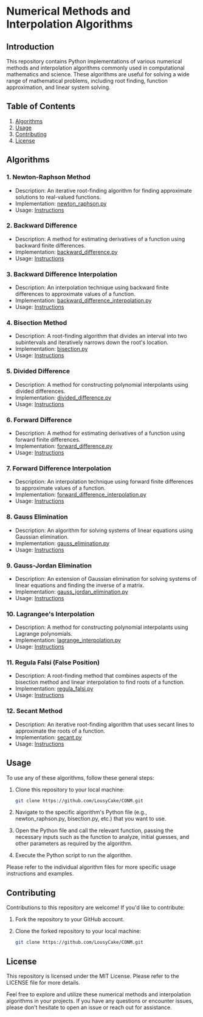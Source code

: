 # Numerical Methods and Interpolation Algorithms

## Introduction

This repository contains Python implementations of various numerical methods and interpolation algorithms commonly used in computational mathematics and science. These algorithms are useful for solving a wide range of mathematical problems, including root finding, function approximation, and linear system solving.

## Table of Contents

1. [Algorithms](#algorithms)
2. [Usage](#usage)
3. [Contributing](#contributing)
4. [License](#license)

## Algorithms

### 1. Newton-Raphson Method

- Description: An iterative root-finding algorithm for finding approximate solutions to real-valued functions.
- Implementation: [newton_raphson.py](Newton_Raphson.py)
- Usage: [Instructions](#usage)

### 2. Backward Difference

- Description: A method for estimating derivatives of a function using backward finite differences.
- Implementation: [backward_difference.py](backward_difference.py)
- Usage: [Instructions](#usage)

### 3. Backward Difference Interpolation

- Description: An interpolation technique using backward finite differences to approximate values of a function.
- Implementation: [backward_difference_interpolation.py](backward_difference_interpolation.py)
- Usage: [Instructions](#usage)

### 4. Bisection Method

- Description: A root-finding algorithm that divides an interval into two subintervals and iteratively narrows down the root's location.
- Implementation: [bisection.py](bisection.py)
- Usage: [Instructions](#usage)

### 5. Divided Difference

- Description: A method for constructing polynomial interpolants using divided differences.
- Implementation: [divided_difference.py](divided_difference.py)
- Usage: [Instructions](#usage)

### 6. Forward Difference

- Description: A method for estimating derivatives of a function using forward finite differences.
- Implementation: [forward_difference.py](forward_difference.py)
- Usage: [Instructions](#usage)

### 7. Forward Difference Interpolation

- Description: An interpolation technique using forward finite differences to approximate values of a function.
- Implementation: [forward_difference_interpolation.py](forward_difference_interpolation.py)
- Usage: [Instructions](#usage)

### 8. Gauss Elimination

- Description: An algorithm for solving systems of linear equations using Gaussian elimination.
- Implementation: [gauss_elimination.py](gauss.py)
- Usage: [Instructions](#usage)

### 9. Gauss-Jordan Elimination

- Description: An extension of Gaussian elimination for solving systems of linear equations and finding the inverse of a matrix.
- Implementation: [gauss_jordan_elimination.py](gauss_jordan.py)
- Usage: [Instructions](#usage)

### 10. Lagrangee's Interpolation

- Description: A method for constructing polynomial interpolants using Lagrange polynomials.
- Implementation: [lagrange_interpolation.py](lagrangee's_interpolation.py)
- Usage: [Instructions](#usage)

### 11. Regula Falsi (False Position)

- Description: A root-finding method that combines aspects of the bisection method and linear interpolation to find roots of a function.
- Implementation: [regula_falsi.py](regula_false.py)
- Usage: [Instructions](#usage)

### 12. Secant Method

- Description: An iterative root-finding algorithm that uses secant lines to approximate the roots of a function.
- Implementation: [secant.py](secent.py)
- Usage: [Instructions](#usage)

## Usage

To use any of these algorithms, follow these general steps:

1. Clone this repository to your local machine:

   ```bash
   git clone https://github.com/LousyCake/CONM.git


1. Navigate to the specific algorithm's Python file (e.g., newton_raphson.py, bisection.py, etc.) that you want to use.

2. Open the Python file and call the relevant function, passing the necessary inputs such as the function to analyze, initial guesses, and other parameters as required by the algorithm.

3. Execute the Python script to run the algorithm.

Please refer to the individual algorithm files for more specific usage instructions and examples.

## Contributing
Contributions to this repository are welcome! If you'd like to contribute:

1. Fork the repository to your GitHub account.

2. Clone the forked repository to your local machine:
   ```bash
   git clone https://github.com/LousyCake/CONM.git

   
## License
This repository is licensed under the MIT License. Please refer to the LICENSE file for more details.

Feel free to explore and utilize these numerical methods and interpolation algorithms in your projects. If you have any questions or encounter issues, please don't hesitate to open an issue or reach out for assistance.



